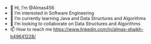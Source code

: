 - 👋 Hi, I’m @Almas456
- 👀 I’m interested in Software Engineering
- 🌱 I’m currently learning Java and Data Structures and Algorithms
- 💞️ I’m looking to collaborate on Data Structures and Algorithms
- 📫 How to reach me https://www.linkedin.com/in/almas-shaikh-b49641228/

<!---
Almas456/Almas456 is a ✨ special ✨ repository because its `README.md` (this file) appears on your GitHub profile.
You can click the Preview link to take a look at your changes.
--->
